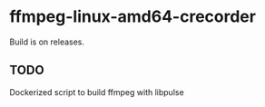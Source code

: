 # ffmpeg-linux-amd64-crecorder

Build is on releases.

## TODO
Dockerized script to build ffmpeg with libpulse

